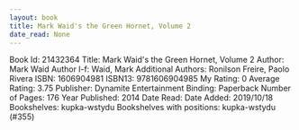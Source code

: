 ```yaml
---
layout: book
title: Mark Waid's the Green Hornet, Volume 2
date_read: None
---
```


Book Id: 21432364
Title: Mark Waid's the Green Hornet, Volume 2
Author: Mark Waid
Author l-f: Waid, Mark
Additional Authors: Ronilson Freire, Paolo Rivera
ISBN: 1606904981
ISBN13: 9781606904985
My Rating: 0
Average Rating: 3.75
Publisher: Dynamite Entertainment
Binding: Paperback
Number of Pages: 176
Year Published: 2014
Date Read: 
Date Added: 2019/10/18
Bookshelves: kupka-wstydu
Bookshelves with positions: kupka-wstydu (#355)

